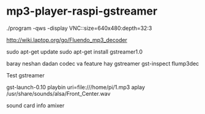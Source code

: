 # mp3-player-raspi-gstreamer

./program -qws -display VNC::size=640x480:depth=32:3




http://wiki.laptop.org/go/Fluendo_mp3_decoder


sudo apt-get update 
sudo apt-get install gstreamer1.0


baray neshan dadan  codec va feature hay gstreamer
gst-inspect flump3dec


Test gstreamer

gst-launch-0.10 playbin uri=file:///home/pi/1.mp3
aplay /usr/share/sounds/alsa/Front_Center.wav


sound card info
amixer 




